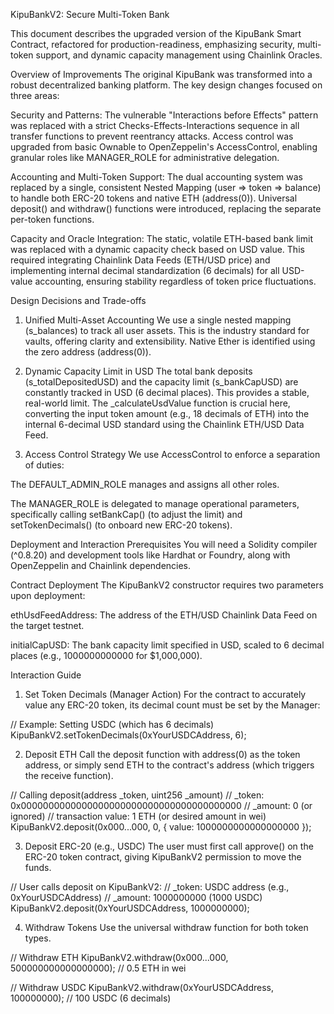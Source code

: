KipuBankV2: Secure Multi-Token Bank 

This document describes the upgraded version of the KipuBank Smart Contract, refactored for production-readiness, emphasizing security, multi-token support, and dynamic capacity management using Chainlink Oracles.

Overview of Improvements
The original KipuBank was transformed into a robust decentralized banking platform. The key design changes focused on three areas:

Security and Patterns: The vulnerable "Interactions before Effects" pattern was replaced with a strict Checks-Effects-Interactions sequence in all transfer functions to prevent reentrancy attacks. Access control was upgraded from basic Ownable to OpenZeppelin's AccessControl, enabling granular roles like MANAGER_ROLE for administrative delegation.

Accounting and Multi-Token Support: The dual accounting system was replaced by a single, consistent Nested Mapping (user => token => balance) to handle both ERC-20 tokens and native ETH (address(0)). Universal deposit() and withdraw() functions were introduced, replacing the separate per-token functions.

Capacity and Oracle Integration: The static, volatile ETH-based bank limit was replaced with a dynamic capacity check based on USD value. This required integrating Chainlink Data Feeds (ETH/USD price) and implementing internal decimal standardization (6 decimals) for all USD-value accounting, ensuring stability regardless of token price fluctuations.

Design Decisions and Trade-offs

1. Unified Multi-Asset Accounting
We use a single nested mapping (s_balances) to track all user assets. This is the industry standard for vaults, offering clarity and extensibility. Native Ether is identified using the zero address (address(0)).

2. Dynamic Capacity Limit in USD
The total bank deposits (s_totalDepositedUSD) and the capacity limit (s_bankCapUSD) are constantly tracked in USD (6 decimal places). This provides a stable, real-world limit. The _calculateUsdValue function is crucial here, converting the input token amount (e.g., 18 decimals of ETH) into the internal 6-decimal USD standard using the Chainlink ETH/USD Data Feed.

3. Access Control Strategy
We use AccessControl to enforce a separation of duties:

The DEFAULT_ADMIN_ROLE manages and assigns all other roles.

The MANAGER_ROLE is delegated to manage operational parameters, specifically calling setBankCap() (to adjust the limit) and setTokenDecimals() (to onboard new ERC-20 tokens).

Deployment and Interaction
Prerequisites
You will need a Solidity compiler (^0.8.20) and development tools like Hardhat or Foundry, along with OpenZeppelin and Chainlink dependencies.

Contract Deployment
The KipuBankV2 constructor requires two parameters upon deployment:

ethUsdFeedAddress: The address of the ETH/USD Chainlink Data Feed on the target testnet.

initialCapUSD: The bank capacity limit specified in USD, scaled to 6 decimal places (e.g., 1000000000000 for $1,000,000).

Interaction Guide

1. Set Token Decimals (Manager Action)
For the contract to accurately value any ERC-20 token, its decimal count must be set by the Manager:

// Example: Setting USDC (which has 6 decimals)
KipuBankV2.setTokenDecimals(0xYourUSDCAddress, 6);

2. Deposit ETH
Call the deposit function with address(0) as the token address, or simply send ETH to the contract's address (which triggers the receive function).

// Calling deposit(address _token, uint256 _amount)
// _token: 0x0000000000000000000000000000000000000000
// _amount: 0 (or ignored)
// transaction value: 1 ETH (or desired amount in wei)
KipuBankV2.deposit(0x000...000, 0, { value: 1000000000000000000 });

3. Deposit ERC-20 (e.g., USDC)
The user must first call approve() on the ERC-20 token contract, giving KipuBankV2 permission to move the funds.

// User calls deposit on KipuBankV2:
// _token: USDC address (e.g., 0xYourUSDCAddress)
// _amount: 1000000000 (1000 USDC)
KipuBankV2.deposit(0xYourUSDCAddress, 1000000000);

4. Withdraw Tokens
Use the universal withdraw function for both token types.

// Withdraw ETH
KipuBankV2.withdraw(0x000...000, 500000000000000000); // 0.5 ETH in wei

// Withdraw USDC
KipuBankV2.withdraw(0xYourUSDCAddress, 100000000); // 100 USDC (6 decimals)
